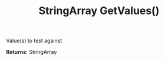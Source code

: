 ﻿---
uid: crmscript_ref_NSArchiveRestrictionInfo_GetValues
title: StringArray GetValues()
intellisense: NSArchiveRestrictionInfo.GetValues
keywords: NSArchiveRestrictionInfo, GetValues
so.topic: reference
---

Value(s) to test against

**Returns:** StringArray


